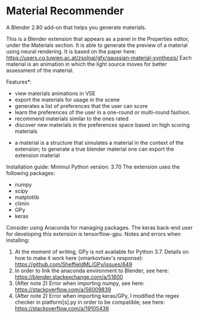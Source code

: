 # Material Recommender
A Blender 2.80 add-on that helps you generate materials.

This is a Blender extension that appears as a panel in the Properties editor, under the Materials section.
It is able to generate the preview of a material using neural rendering.
It is based on the paper here: https://users.cg.tuwien.ac.at/zsolnai/gfx/gaussian-material-synthesis/
Each material is an animation in which the light source moves for better assessment of the material.

Features*:
- view materials animations in VSE
- export the materials for usage in the scene
- generates a list of preferences that the user can score
- learn the preferences of the user in a one-round or multi-round fashion.
- recommend materials similar to the ones rated
- discover new materials in the preferences space based on high scoring materials

* a material is a structure that simulates a material in the context of the extension; to generate a true blender material one can export the extension material


Installation guide:
Minimul Python version: 3.70
The extension uses the following packages:
- numpy
- scipy
- matplotlib
- climin
- GPy
- keras

Consider using Anaconda for managing packages.
The keras back-end user for developing this extension is tensorflow-gpu.
Notes and errors when installing:
1) At the moment of writing, GPy is not available for Python 3.7. Details on how to make it work here (vmarkovtsev's response): https://github.com/SheffieldML/GPy/issues/649
2) In order to link the anaconda environment to Blender, see here: https://blender.stackexchange.com/a/51800
3) (After note 2) Error when importing numpy, see here: https://stackoverflow.com/a/56009839
4) (After note 2) Error when importing keras/GPy, I modified the regex checker in platform\[s\].py in order to be compatible; see here: https://stackoverflow.com/a/19105436
